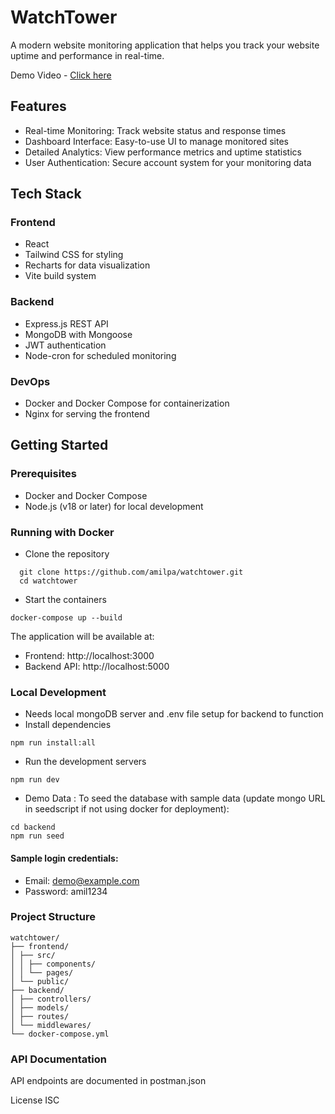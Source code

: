 # WatchTower

A modern website monitoring application that helps you track your website uptime and performance in real-time.

Demo Video - [Click here](https://www.loom.com/share/279daec5b1694a21b64c2b2a1c144622?sid=4b702532-ec09-461b-a0c5-9798e14f863a)

## Features

- Real-time Monitoring: Track website status and response times
- Dashboard Interface: Easy-to-use UI to manage monitored sites
- Detailed Analytics: View performance metrics and uptime statistics
- User Authentication: Secure account system for your monitoring data

## Tech Stack

### Frontend

- React
- Tailwind CSS for styling
- Recharts for data visualization
- Vite build system

### Backend

- Express.js REST API
- MongoDB with Mongoose
- JWT authentication
- Node-cron for scheduled monitoring

### DevOps

- Docker and Docker Compose for containerization
- Nginx for serving the frontend

## Getting Started

### Prerequisites

- Docker and Docker Compose
- Node.js (v18 or later) for local development

### Running with Docker

- Clone the repository

```
  git clone https://github.com/amilpa/watchtower.git
  cd watchtower
```

- Start the containers

```
docker-compose up --build
```

The application will be available at:

- Frontend: http://localhost:3000
- Backend API: http://localhost:5000

### Local Development

- Needs local mongoDB server and .env file setup for backend to function
- Install dependencies

```
npm run install:all
```

- Run the development servers

```
npm run dev
```

- Demo Data :
  To seed the database with sample data (update mongo URL in seedscript if not using docker for deployment):

```
cd backend
npm run seed
```

#### Sample login credentials:

- Email: demo@example.com
- Password: amil1234

### Project Structure

```
watchtower/
├── frontend/
│ ├── src/
│ │ ├── components/
│ │ └── pages/
│ └── public/
├── backend/
│ ├── controllers/
│ ├── models/
│ ├── routes/
│ └── middlewares/
└── docker-compose.yml
```

### API Documentation

API endpoints are documented in postman.json

License
ISC
